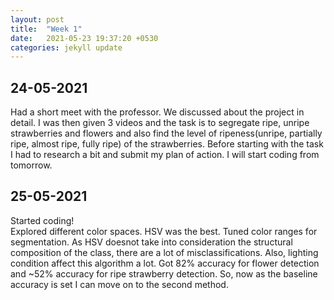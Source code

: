 ```yaml
---
layout: post
title:  "Week 1"
date:   2021-05-23 19:37:20 +0530
categories: jekyll update
---
```


## 24-05-2021

Had a short meet with the professor. We discussed about the project in detail. I was then given 3 videos and the task is to segregate ripe, unripe strawberries and flowers and also find the level of ripeness(unripe, partially ripe, almost ripe, fully ripe) of the strawberries. Before starting with the task I had to research a bit and submit my plan of action. I will start coding from tomorrow.

## 25-05-2021

Started coding!  
Explored different color spaces. HSV was the best. Tuned color ranges for segmentation. As HSV doesnot take into consideration the structural composition of the class, there are a lot of misclassifications. Also, lighting condition affect this algorithm a lot. Got 82% accuracy for flower detection and ~52% accuracy for ripe strawberry detection. So, now as the baseline accuracy is set I can move on to the second method.  

<!-- {% highlight ruby %}
def print_hi(name)
  puts "Hi, #{name}"
end
print_hi('Tom')
#=> prints 'Hi, Tom' to STDOUT.
{% endhighlight %}

Check out the [Jekyll docs][jekyll-docs] for more info on how to get the most out of Jekyll. File all bugs/feature requests at [Jekyll’s GitHub repo][jekyll-gh]. If you have questions, you can ask them on [Jekyll Talk][jekyll-talk].

[jekyll-docs]: https://jekyllrb.com/docs/home
[jekyll-gh]:   https://github.com/jekyll/jekyll
[jekyll-talk]: https://talk.jekyllrb.com/ -->
